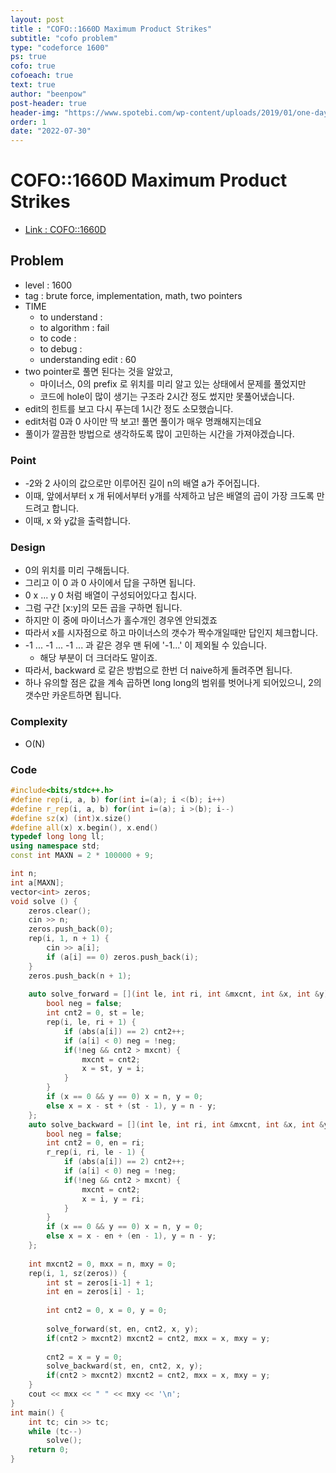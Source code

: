 ```yaml
---
layout: post
title : "COFO::1660D Maximum Product Strikes"
subtitle: "cofo problem"
type: "codeforce 1600"
ps: true
cofo: true
cofoeach: true
text: true
author: "beenpow"
post-header: true
header-img: "https://www.spotebi.com/wp-content/uploads/2019/01/one-day-day-one-workout-motivation-spotebi.jpg"
order: 1
date: "2022-07-30"
---
```

# COFO::1660D Maximum Product Strikes
- [Link : COFO::1660D](https://codeforces.com/problemset/problem/1660/D)


## Problem 

- level : 1600
- tag : brute force, implementation, math, two pointers
- TIME
  - to understand    : 
  - to algorithm     : fail
  - to code          : 
  - to debug         : 
  - understanding edit : 60
- two pointer로 풀면 된다는 것을 알았고,
  - 마이너스, 0의 prefix 로 위치를 미리 알고 있는 상태에서 문제를 풀었지만
  - 코드에 hole이 많이 생기는 구조라 2시간 정도 썼지만 못풀어냈습니다.
- edit의 힌트를 보고 다시 푸는데 1시간 정도 소모했습니다.
- edit처럼 0과 0 사이만 딱 보고! 풀면 풀이가 매우 명쾌해지는데요
- 풀이가 깔끔한 방법으로 생각하도록 많이 고민하는 시간을 가져야겠습니다.

### Point
- -2와 2 사이의 값으로만 이루어진 길이 n의 배열 a가 주어집니다.
- 이때, 앞에서부터 x 개 뒤에서부터 y개를 삭제하고 남은 배열의 곱이 가장 크도록 만드려고 합니다.
- 이때, x 와 y값을 출력합니다.

### Design
- 0의 위치를 미리 구해둡니다.
- 그리고 이 0 과 0 사이에서 답을 구하면 됩니다.
- 0 x ... y 0 처럼 배열이 구성되어있다고 칩시다.
- 그럼 구간 [x:y]의 모든 곱을 구하면 됩니다.
- 하지만 이 중에 마이너스가 홀수개인 경우엔 안되겠죠
- 따라서 x를 시자점으로 하고 마이너스의 갯수가 짝수개일때만 답인지 체크합니다.
- -1 ... -1 ... -1 ... 과 같은 경우 맨 뒤에 '-1...' 이 제외될 수 있습니다.
  - 해당 부분이 더 크더라도 말이죠.
- 따라서, backward 로 같은 방법으로 한번 더 naive하게 돌려주면 됩니다.
- 하나 유의할 점은 값을 계속 곱하면 long long의 범위를 벗어나게 되어있으니, 2의 갯수만 카운트하면 됩니다.

### Complexity
- O(N)

### Code

```cpp
#include<bits/stdc++.h>
#define rep(i, a, b) for(int i=(a); i <(b); i++)
#define r_rep(i, a, b) for(int i=(a); i >(b); i--)
#define sz(x) (int)x.size()
#define all(x) x.begin(), x.end()
typedef long long ll;
using namespace std;
const int MAXN = 2 * 100000 + 9;

int n;
int a[MAXN];
vector<int> zeros;
void solve () {
    zeros.clear();
    cin >> n;
    zeros.push_back(0);
    rep(i, 1, n + 1) {
        cin >> a[i];
        if (a[i] == 0) zeros.push_back(i);
    }
    zeros.push_back(n + 1);
    
    auto solve_forward = [](int le, int ri, int &mxcnt, int &x, int &y) {
        bool neg = false;
        int cnt2 = 0, st = le;
        rep(i, le, ri + 1) {
            if (abs(a[i]) == 2) cnt2++;
            if (a[i] < 0) neg = !neg;
            if(!neg && cnt2 > mxcnt) {
                mxcnt = cnt2;
                x = st, y = i;
            }
        }
        if (x == 0 && y == 0) x = n, y = 0;
        else x = x - st + (st - 1), y = n - y;
    };
    auto solve_backward = [](int le, int ri, int &mxcnt, int &x, int &y) {
        bool neg = false;
        int cnt2 = 0, en = ri;
        r_rep(i, ri, le - 1) {
            if (abs(a[i]) == 2) cnt2++;
            if (a[i] < 0) neg = !neg;
            if(!neg && cnt2 > mxcnt) {
                mxcnt = cnt2;
                x = i, y = ri;
            }
        }
        if (x == 0 && y == 0) x = n, y = 0;
        else x = x - en + (en - 1), y = n - y;
    };
    
    int mxcnt2 = 0, mxx = n, mxy = 0;
    rep(i, 1, sz(zeros)) {
        int st = zeros[i-1] + 1;
        int en = zeros[i] - 1;
        
        int cnt2 = 0, x = 0, y = 0;
        
        solve_forward(st, en, cnt2, x, y);
        if(cnt2 > mxcnt2) mxcnt2 = cnt2, mxx = x, mxy = y;
        
        cnt2 = x = y = 0;
        solve_backward(st, en, cnt2, x, y);
        if(cnt2 > mxcnt2) mxcnt2 = cnt2, mxx = x, mxy = y;
    }
    cout << mxx << " " << mxy << '\n';
}
int main() {
    int tc; cin >> tc;
    while (tc--)
        solve();
    return 0;
}
```
